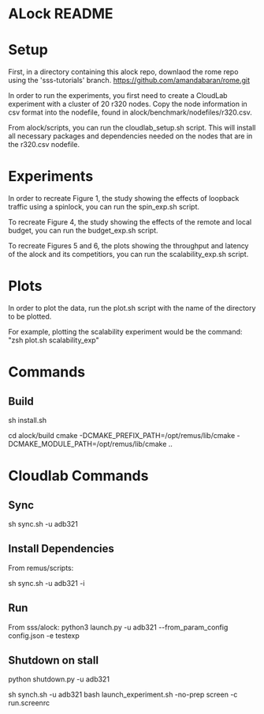 # ALock README


# Setup

First, in a directory containing this alock repo, downlaod the rome repo using the 'sss-tutorials' branch. https://github.com/amandabaran/rome.git

In order to run the experiments, you first need to create a CloudLab experiment with a cluster of 20 r320 nodes.
Copy the node information in csv format into the nodefile, found in alock/benchmark/nodefiles/r320.csv.

From alock/scripts, you can run the cloudlab_setup.sh script. This will install all necessary packages and dependencies needed on the nodes that are in the r320.csv nodefile.


# Experiments

In order to recreate Figure 1, the study showing the effects of loopback traffic using a spinlock, you can run the spin_exp.sh script. 

To recreate Figure 4, the study showing the effects of the remote and local budget, you can run the budget_exp.sh script.

To recreate Figures 5 and 6, the plots showing the throughput and latency of the alock and its competitiors, you can run the scalability_exp.sh script. 

# Plots

In order to plot the data, run the plot.sh script with the name of the directory to be plotted.

For example, plotting the scalability experiment would be the command: 
"zsh plot.sh scalability_exp"


# Commands

## Build
<!-- rebuilds and installs remus into /opt/ -->
sh install.sh 

cd alock/build
cmake -DCMAKE_PREFIX_PATH=/opt/remus/lib/cmake -DCMAKE_MODULE_PATH=/opt/remus/lib/cmake ..


# Cloudlab Commands

## Sync
sh sync.sh -u adb321

## Install Dependencies 
From remus/scripts:
<!-- -i installs dependencies for first time connecting to nodes -->
sh sync.sh -u adb321 -i 

## Run 
From sss/alock:
python3 launch.py -u adb321 --from_param_config config.json -e testexp

## Shutdown on stall
python shutdown.py -u adb321


sh synch.sh -u adb321
bash launch_experiment.sh -no-prep
screen -c run.screenrc